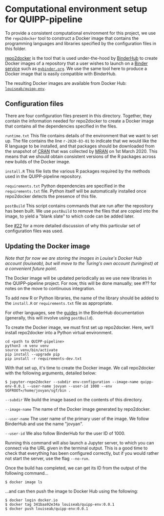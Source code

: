 # Computational environment setup for QUIPP-pipeline

To provide a consistent computational environment for this project, we use the `repo2docker` tool to construct a Docker image that contains the programming languages and libraries specified by the configuration files in this folder.

[repo2docker](https://repo2docker.readthedocs.io/en/latest/) is the tool that is used under-the-hood by [BinderHub](https://binderhub.readthedocs.io/en/latest/) to create Docker images of a repository that a user wishes to launch on a [Binder service](https://mybinder.readthedocs.io/en/latest/) such as [`mybinder.org`](https://mybinder.org/).
We use the same tool here to produce a Docker image that is easily compatible with BinderHub.

The resulting Docker images are available from Docker Hub: [`louiseab/quipp-env`](https://hub.docker.com/r/louiseab/quipp-env).


## Configuration files

There are four configuration files present in this directory.
Together, they contain the information needed for repo2docker to create a Docker image that contains all the dependencies specified in the files.

`runtime.txt`
This file contains details of the environment that we want to set up.
The file contains the line `r-2020-03-01` to indicate that we would like the R language to be installed, and that packages should be downloaded from the snapshot of [CRAN](https://cran.r-project.org/) that was collected by [MRAN](https://mran.microsoft.com/timemachine) on 1st March 2020.
This means that we should obtain consistent versions of the R packages across new builds of the Docker image.

`install.R`
This file lists the various R packages required by the methods used in the QUIPP-pipeline repository.

`requirements.txt`
Python dependencies are specified in the `requirements.txt` file.
Python itself will be automatically installed once repo2docker detects the presence of this file.

`postBuild`
This script contains commands that are run after the repository has been built.
We use `postBuild` to remove the files that are copied into the image, to yield a "blank slate" to which code can be added later.

See [#22](https://github.com/alan-turing-institute/QUIPP-pipeline/issues/22) for a more detailed discussion of why this particular set of configuration files was used.


## Updating the Docker image

_Note that for now we are storing the images in Louise's Docker Hub account (louiseab), but will move to the Turing's own account (turinginst) at a convenient future point._

The Docker image will be updated periodically as we use new libraries in the QUIPP-pipeline project.
For now, this will be done manually; see #?? for notes on the move to continuous integration.

To add new R or Python libraries, the name of the library should be added to the `install.R` or `requirements.txt` file as appropriate.

For other languages, see the [guides](https://mybinder.readthedocs.io/en/latest/howto/languages.html) in the BinderHub documentation (generally, this will involve using `postBuild`).

To create the Docker image, we must first set up repo2docker.
Here, we'll install repo2docker into a Python virtual environment.
```
cd <path to QUIPP-pipeline>
python3 -m venv venv
source venv/bin/activate
pip install --upgrade pip
pip install -r requirements-dev.txt
```

With that set up, it's time to create the Docker image.
We call repo2docker with the following arguments, detailed below:
```
$ jupyter-repo2docker --subdir env-configuration --image-name quipp-env-0.0.1 --user-name jovyan --user-id 1000 --env SGFROOT=/home/jovyan/sgf/bin .
```
`--subdir` We build the image based on the contents of this directory.

`--image-name` The name of the Docker image generated by repo2docker.

`--user-name` The user name of the primary user of the image. We follow BinderHub and use the name "jovyan".

`--user-id` We also follow BinderHub for the user ID of 1000.

Running this command will also launch a Jupyter server, to which you can connect via the URL given in the terminal output.
This is a good time to check that everything has been configured correctly, but if you would rather not start the server, use the flag `--no-run`.

Once the build has completed, we can get its ID from the output of the following command...
```
$ docker image ls
```
...and can then push the image to Docker Hub using the following:
```
$ docker login docker.io
$ docker tag 341baa92e34a louiseab/quipp-env:0.0.1
$ docker push louiseab/quipp-env:0.0.1
```
